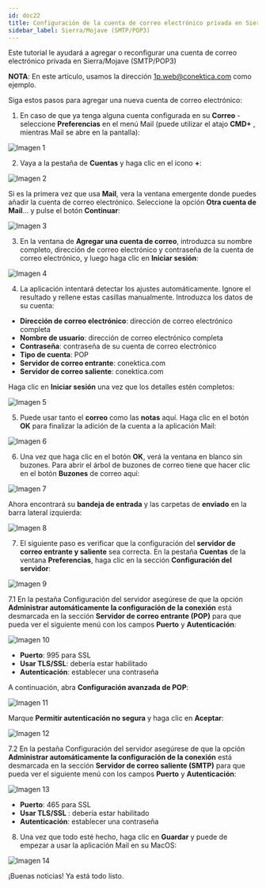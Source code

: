 ```yaml
---
id: doc22
title: Configuración de la cuenta de correo electrónico privada en Sierra/Mojave (SMTP/POP3)
sidebar_label: Sierra/Mojave (SMTP/POP3)
---
```

Este tutorial le ayudará a agregar o reconfigurar una cuenta de correo electrónico privada en Sierra/Mojave (SMTP/POP3)

**NOTA**: En este artículo, usamos la dirección 1p.web@conektica.com como ejemplo. 

Siga estos pasos para agregar una nueva cuenta de correo electrónico: 

1. En caso de que ya tenga alguna cuenta configurada en su **Correo** - seleccione **Preferencias** en el menú Mail (puede utilizar el atajo **CMD+** , mientras Mail se abre en la pantalla): 

![Imagen 1](https://raw.githubusercontent.com/adanuriplata/cnk-external-doku/master/static/img/Mojave%20POP3/F1.png)

2. Vaya a la pestaña de **Cuentas** y haga clic en el icono **+**: 

![Imagen 2](https://raw.githubusercontent.com/adanuriplata/cnk-external-doku/master/static/img/Mojave%20POP3/F2.png)

Si es la primera vez que usa **Mail**, vera la ventana emergente donde puedes añadir la cuenta de correo electrónico. Seleccione la opción **Otra cuenta de Mail**... y pulse el botón **Continuar**:

![Imagen 3](https://raw.githubusercontent.com/adanuriplata/cnk-external-doku/master/static/img/Mojave%20POP3/F3.png)

3. En la ventana de **Agregar una cuenta de correo**, introduzca su nombre completo, dirección de correo electrónico y contraseña de la cuenta de correo electrónico, y luego haga clic en **Iniciar sesión**: 

![Imagen 4](https://raw.githubusercontent.com/adanuriplata/cnk-external-doku/master/static/img/Mojave%20POP3/F4.png)

4. La aplicación intentará detectar los ajustes automáticamente. Ignore el resultado y rellene estas casillas manualmente. Introduzca los datos de su cuenta: 

- **Dirección de correo electrónico**: dirección de correo electrónico completa
- **Nombre de usuario**: dirección de correo electrónico completa
- **Contraseña**: contraseña de su cuenta de correo electrónico
- **Tipo de cuenta**: POP
- **Servidor de correo entrante**: conektica.com
- **Servidor de correo saliente**: conektica.com

Haga clic en **Iniciar sesión** una vez que los detalles estén completos: 

![Imagen 5](https://raw.githubusercontent.com/adanuriplata/cnk-external-doku/master/static/img/Mojave%20POP3/F5.png)

5. Puede usar tanto el **correo** como las **notas** aquí. Haga clic en el botón **OK** para finalizar la adición de la cuenta a la aplicación Mail: 

![Imagen 6](https://raw.githubusercontent.com/adanuriplata/cnk-external-doku/master/static/img/Mojave%20POP3/F6.png)

6. Una vez que haga clic en el botón **OK**, verá la ventana en blanco sin buzones. Para abrir el árbol de buzones de correo tiene que hacer clic en el botón **Buzones** de correo aquí: 

![Imagen 7](https://raw.githubusercontent.com/adanuriplata/cnk-external-doku/master/static/img/Mojave%20POP3/F7.png)

Ahora encontrará su **bandeja de entrada** y las carpetas de **enviado** en la barra lateral izquierda: 

![Imagen 8](https://raw.githubusercontent.com/adanuriplata/cnk-external-doku/master/static/img/Mojave%20POP3/F8.png)

7. El siguiente paso es verificar que la configuración del **servidor de correo entrante y saliente** sea correcta. En la pestaña **Cuentas** de la ventana **Preferencias**, haga clic en la sección **Configuración del servidor**: 

![Imagen 9](https://raw.githubusercontent.com/adanuriplata/cnk-external-doku/master/static/img/Mojave%20POP3/F9.png)

7.1 En la pestaña Configuración del servidor asegúrese de que la opción **Administrar automáticamente la configuración de la conexión** está desmarcada en la sección **Servidor de correo entrante (POP)** para que pueda ver el siguiente menú con los campos **Puerto** y **Autenticación**:

![Imagen 10](https://raw.githubusercontent.com/adanuriplata/cnk-external-doku/master/static/img/Mojave%20POP3/F10.png)

- **Puerto**: 995 para SSL
- **Usar TLS/SSL**: debería estar habilitado
- **Autenticación**: establecer una contraseña

A continuación, abra **Configuración avanzada de POP**: 

![Imagen 11](https://raw.githubusercontent.com/adanuriplata/cnk-external-doku/master/static/img/Mojave%20POP3/F11.png)

Marque **Permitir autenticación no segura** y haga clic en **Aceptar**:

![Imagen 12](https://raw.githubusercontent.com/adanuriplata/cnk-external-doku/master/static/img/Mojave%20POP3/F12.png)

7.2 En la pestaña Configuración del servidor asegúrese de que la opción **Administrar automáticamente la configuración de la conexión** está desmarcada en la sección **Servidor de correo saliente (SMTP)** para que pueda ver el siguiente menú con los campos **Puerto** y **Autenticación**:

![Imagen 13](https://raw.githubusercontent.com/adanuriplata/cnk-external-doku/master/static/img/Mojave%20POP3/F13.png)

- **Puerto**: 465 para SSL 
- **Usar TLS/SSL** : debería estar habilitado
- **Autenticación**: establecer una contraseña

8. Una vez que todo esté hecho, haga clic en **Guardar** y puede de empezar a usar la aplicación Mail en su MacOS: 

![Imagen 14](https://raw.githubusercontent.com/adanuriplata/cnk-external-doku/master/static/img/Mojave%20POP3/F14.png)

¡Buenas noticias! Ya está todo listo. 






